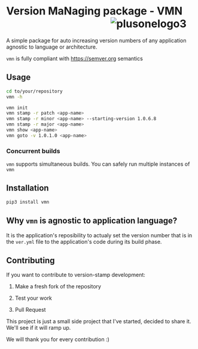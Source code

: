 # Version MaNaging package - VMN &nbsp;&nbsp;&nbsp;&nbsp;&nbsp;&nbsp;&nbsp;&nbsp;&nbsp;&nbsp;&nbsp;&nbsp;&nbsp;&nbsp;&nbsp;&nbsp;&nbsp;&nbsp;&nbsp;&nbsp;&nbsp;&nbsp;&nbsp;&nbsp;&nbsp;&nbsp;&nbsp;&nbsp;&nbsp;&nbsp;&nbsp;&nbsp;&nbsp;&nbsp;&nbsp;&nbsp;&nbsp;&nbsp;&nbsp;&nbsp;&nbsp; ![plusonelogo3](https://user-images.githubusercontent.com/5350434/85959337-8677e180-b9a4-11ea-817a-79dbf057de30.png)

A simple package for auto increasing version numbers of any application agnostic to language or architecture.


`vmn` is fully compliant with https://semver.org semantics

## Usage

```sh
cd to/your/repository
vmn -h

vmn init
vmn stamp -r patch <app-name>
vmn stamp -r minor <app-name> --starting-version 1.0.6.8
vmn stamp -r major <app-name>
vmn show <app-name>
vmn goto -v 1.0.1.0 <app-name>
```

### Concurrent builds

`vmn`  supports simultaneous builds. You can safely run multiple instances of `vmn`



## Installation

```sh
pip3 install vmn
```

## Why `vmn` is agnostic to application language?
It is the application's reposibility to actualy set the version number that is in the `ver.yml` file to the application's code during its build phase. 


## Contributing

If you want to contribute to version-stamp development:

1. Make a fresh fork of the repository

2. Test your work

4. Pull Request

This project is just a small side project that I've started, decided to share it. We'll see if it will ramp up.

We will thank you for every contribution :)

